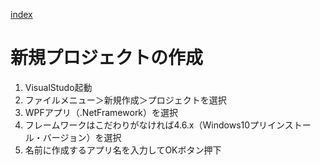 [index](../index.md)
# 新規プロジェクトの作成

1. VisualStudo起動<br/>
2. ファイルメニュー＞新規作成＞プロジェクトを選択<br/>
3. WPFアプリ（.NetFramework）を選択<br/>
4. フレームワークはこだわりがなければ4.6.x（Windows10プリインストール・バージョン）を選択<br/>
5. 名前に作成するアプリ名を入力してOKボタン押下<br/>